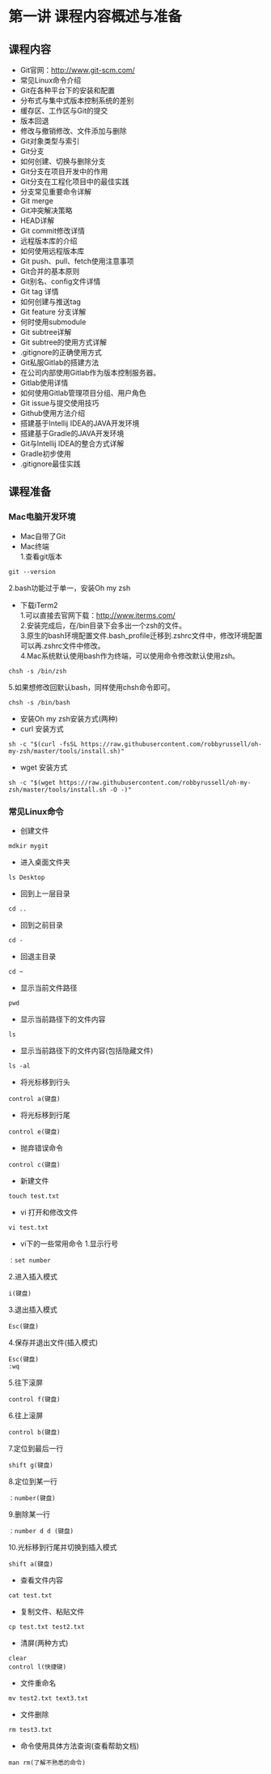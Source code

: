 # 第一讲 课程内容概述与准备
## 课程内容
- Git官网：http://www.git-scm.com/
- 常见Linux命令介绍
- Git在各种平台下的安装和配置
- 分布式与集中式版本控制系统的差别
- 缓存区、工作区与Git的提交
- 版本回退
- 修改与撤销修改、文件添加与删除
- Git对象类型与索引
- Git分支
- 如何创建、切换与删除分支
- Git分支在项目开发中的作用
- Git分支在工程化项目中的最佳实践
- 分支常见重要命令详解
- Git merge
- Git冲突解决策略
- HEAD详解
- Git commit修改详情
- 远程版本库的介绍
- 如何使用远程版本库
- Git push、pull、fetch使用注意事项
- Git合并的基本原则
- Git别名、config文件详情
- Git tag 详情
- 如何创建与推送tag
- Git feature 分支详解
- 何时使用submodule
- Git subtree详解
- Git subtree的使用方式详解
- .gitignore的正确使用方式
- Git私服Gitlab的搭建方法
- 在公司内部使用Gitlab作为版本控制服务器。
- Gitlab使用详情
- 如何使用Gitlab管理项目分组、用户角色
- Git issue与提交使用技巧
- Github使用方法介绍
- 搭建基于Intellij IDEA的JAVA开发环境
- 搭建基于Gradle的JAVA开发环境
- Git与Intellij IDEA的整合方式详解
- Gradle初步使用
- .gitignore最佳实践
## 课程准备
### Mac电脑开发环境
- Mac自带了Git
- Mac终端  
1.查看git版本  
```
git --version
```
2.bash功能过于单一，安装Oh my zsh
- 下载iTerm2  
1.可以直接去官网下载：http://www.iterms.com/  
2.安装完成后，在/bin目录下会多出一个zsh的文件。  
3.原生的bash环境配置文件.bash_profile迁移到.zshrc文件中，修改环境配置可以再.zshrc文件中修改。  
4.Mac系统默认使用bash作为终端，可以使用命令修改默认使用zsh。
```
chsh -s /bin/zsh
```
5.如果想修改回默认bash，同样使用chsh命令即可。
```
chsh -s /bin/bash
```
- 安装Oh my zsh安装方式(两种)
- curl 安装方式
```
sh -c "$(curl -fsSL https://raw.githubusercontent.com/robbyrussell/oh-my-zsh/master/tools/install.sh)"
```
- wget 安装方式
```
sh -c "$(wget https://raw.githubusercontent.com/robbyrussell/oh-my-zsh/master/tools/install.sh -O -)"
```
### 常见Linux命令
- 创建文件
```
mdkir mygit  
```
- 进入桌面文件夹
```
ls Desktop
```
- 回到上一层目录
```
cd ..
```
- 回到之前目录
```
cd -
```
- 回退主目录
```
cd ~
```
- 显示当前文件路径
```
pwd
```
- 显示当前路径下的文件内容
```
ls
```
- 显示当前路径下的文件内容(包括隐藏文件)
```
ls -al
```
- 将光标移到行头
```
control a(键盘)
```
- 将光标移到行尾
```
control e(键盘)
```
- 抛弃错误命令
```
control c(键盘)
```
- 新建文件
```
touch test.txt
```
- vi 打开和修改文件
```
vi test.txt
```
- vi下的一些常用命令
1.显示行号
```
：set number
```
2.进入插入模式
```
i(键盘)
```
3.退出插入模式
```
Esc(键盘)
```
4.保存并退出文件(插入模式)
```
Esc(键盘)
:wq
```
5.往下滚屏
```
control f(键盘)
```
6.往上滚屏
```
control b(键盘)
```
7.定位到最后一行
```
shift g(键盘)
```
8.定位到某一行
```
：number(键盘)
```
9.删除某一行
```
：number d d (键盘)
```
10.光标移到行尾并切换到插入模式
```
shift a(键盘)
```
- 查看文件内容
```
cat test.txt
```
- 复制文件、粘贴文件
```
cp test.txt test2.txt
```
- 清屏(两种方式)
```
clear
control l(快捷键)
```
- 文件重命名
```
mv test2.txt text3.txt
```
- 文件删除
```
rm test3.txt
```
- 命令使用具体方法查询(查看帮助文档)
```
man rm(了解不熟悉的命令)
```
